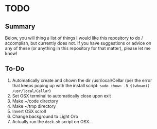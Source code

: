 # TODO
## Summary
Below, you will thing a list of things I would like this repository to do / accomplish, but currently does not. If you have suggestions or advice on any of these (or anything in this repository for that matter), please let me know!


## To-Do
1) Automatically create and chown the dir /usr/local/Cellar (per the error that keeps poping up with the install script: `sudo chown -R $(whoami) /usr/local/Cellar`)
1) Set OSX terminal to automatically close upon exit
1) Make ~/code directory
1) Make ~/tmp directory
1) Invert OSX scroll
1) Change background to Light Orb
1) Actually run the `dock.sh` script on OSX...
